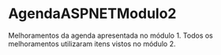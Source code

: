 # AgendaASPNETModulo2
Melhoramentos da agenda apresentada no módulo 1. Todos os melhoramentos utilizaram itens vistos no módulo 2.

